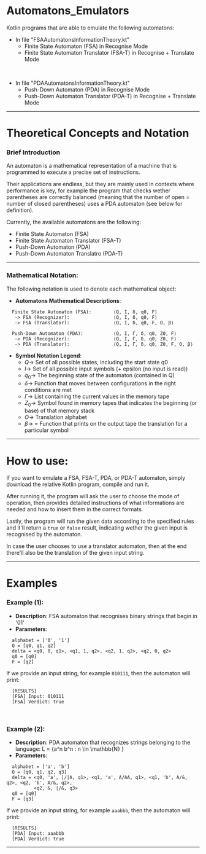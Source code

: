 # Automatons_Emulators
Kotlin programs that are able to emulate the following automatons:

- In file "FSAAutomatonsInformationTheory.kt"
  - Finite State Automaton (FSA) in Recognise Mode
  - Finite State Automaton Translator (FSA-T) in Recognise + Translate Mode

<br>

- In file "PDAAutomatonsInformationTheory.kt"
  - Push-Down Automaton (PDA) in Recognise Mode
  - Push-Down Automaton Translator (PDA-T) in Recognise + Translate Mode

- - -
# Theoretical Concepts and Notation

### Brief Introduction
An automaton is a mathematical representation of a machine that is programmed to execute a precise set of instructions.

Their applications are endless, but they are mainly used in contexts where performance is key, for example the program that checks
wether parentheses are correctly balanced (meaning that the number of open = number of closed parentheses) uses a PDA automaton (see below for definition).

Currently, the available automatons are the following:
- Finite State Automaton (FSA)
- Finite State Automaton Translator (FSA-T)
- Push-Down Automaton (PDA)
- Push-Down Automaton Translatro (PDA-T)

- - -

### Mathematical Notation:

The following notation is used to denote each mathematical object:
- **Automatons Mathematical Descriptions**:
```
  Finite State Automaton (FSA):        ⟨Q, I, δ, q0, F⟩
   -> FSA (Recognizer):                ⟨Q, I, δ, q0, F⟩
   -> FSA (Translator):                ⟨Q, I, δ, q0, F, O, β⟩

  Push-Down Automaton (PDA):           ⟨Q, I, Γ, δ, q0, Z0, F⟩
   -> PDA (Recognizer):                ⟨Q, I, Γ, δ, q0, Z0, F⟩
   -> PDA (Translator):                ⟨Q, I, Γ, δ, q0, Z0, F, O, β⟩
```

- **Symbol Notation Legend**:
  - $Q \longrightarrow$ Set of all possible states, including the start state q0
  - $I \longrightarrow$ Set of all possible input symbols (+ epsilon (no input is read))
  - $q_{0} \longrightarrow$ The beginning state of the automaton (contained in Q)
  - $\delta \longrightarrow$ Function that moves between configurations in the right conditions are met
  - $\Gamma \longrightarrow$ List containing the current values in the memory tape
  - $Z_{0} \longrightarrow$ Symbol found in memory tapes that indicates the beginning (or base) of that memory stack
  - $O \longrightarrow$ Translation alphabet
  - $\beta \longrightarrow$ = Function that prints on the output tape the translation for a particular symbol

- - -

# How to use:

If you want to emulate a FSA, FSA-T, PDA, or PDA-T automaton, simply 
download the relative Kotlin program, compile and run it.

After running it, the program will ask the user to choose the mode of operation, then provides 
detailed instructions of what informations are needed and how to insert them in the correct formats.

Lastly, the program will run the given data according to the specified rules and it'll return a <code>true</code> 
or <code>false</code> result, indicating wether the given input is recognised by the automaton.

In case the user chooses to use a translator automaton, then at the end there'll also be the translation of the given input string.

- - -

# Examples

### Example (1):
  - **Description**: FSA automaton that recognises binary strings that begin in '01'
  - **Parameters**:
 
```
  alphabet = ['0', '1']
  Q = [q0, q1, q2]
  delta = <q0, 0, q1>, <q1, 1, q2>, <q2, 1, q2>, <q2, 0, q2>
  q0 = [q0]
  F = [q2]
```
    

If we provide an input string, for example <code>010111</code>, then the automaton will print:
```
  [RESULTS]
  [FSA] Input: 010111
  [FSA] Verdict: true
```

<br>

### Example (2):
- **Description**: PDA automaton that recognizes strings belonging to the language: L = {a^n b^n : n \in \mathbb{N} }
- **Parameters**:
 
```
  alphabet = ['a', 'b']
  Q = [q0, q1, q2, q3]
  delta = <q0, 'a', |/|A, q1>, <q1, 'a', A/AA, q1>, <q1, 'b', A/&, q2>, <q2, 'b', A/&, q2>,
          <q2, &, |/&, q3>
  q0 = [q0]
  F = [q3]
```

If we provide an input string, for example <code>aaabbb</code>, then the automaton will print:
```
  [RESULTS]
  [PDA] Input: aaabbb
  [PDA] Verdict: true
```

- - -
